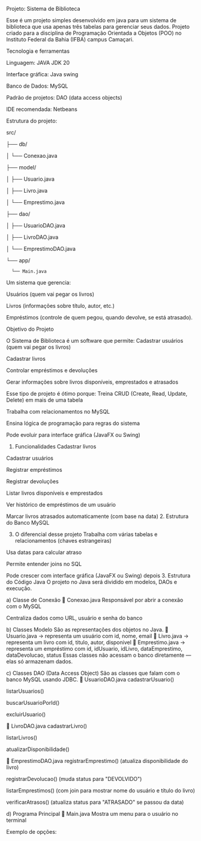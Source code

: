 Projeto: Sistema de Biblioteca

Esse é um projeto simples desenvolvido em java para um sistema de biblioteca que 
usa apenas três tabelas para gerenciar seus dados. Projeto criado para a disciplina 
de Programação Orientada a Objetos (POO) no Instituto Federal da Bahia (IFBA) campus Camaçari.

Tecnologia e ferramentas

Linguagem: 
JAVA JDK 20

Interface gráfica: Java swing 

Banco de Dados: MySQL

Padrão de projetos:
DAO (data access objects)

IDE recomendada: Netbeans

Estrutura do projeto:

src/

 ├── db/

 │    └── Conexao.java
 
 ├── model/
 
 │    ├── Usuario.java
 
 │    ├── Livro.java
 
 │    └── Emprestimo.java
 
 ├── dao/
 
 │    ├── UsuarioDAO.java
 
 │    ├── LivroDAO.java
 
 │    └── EmprestimoDAO.java
 
 └── app/
 
      └── Main.java

Um sistema que gerencia:

Usuários (quem vai pegar os livros)


Livros (informações sobre título, autor, etc.)


Empréstimos (controle de quem pegou, quando devolve, se está atrasado).


 Objetivo do Projeto

O Sistema de Biblioteca é um software que permite:
Cadastrar usuários (quem vai pegar os livros)


Cadastrar livros


Controlar empréstimos e devoluções


Gerar informações sobre livros disponíveis, emprestados e atrasados


Esse tipo de projeto é ótimo porque:
Treina CRUD (Create, Read, Update, Delete) em mais de uma tabela


Trabalha com relacionamentos no MySQL


Ensina lógica de programação para regras do sistema


Pode evoluir para interface gráfica (JavaFX ou Swing)

1. Funcionalidades
Cadastrar livros


Cadastrar usuários


Registrar empréstimos


Registrar devoluções


Listar livros disponíveis e emprestados


Ver histórico de empréstimos de um usuário


Marcar livros atrasados automaticamente (com base na data)
2. Estrutura do Banco MySQL















3. O diferencial desse projeto
Trabalha com várias tabelas e relacionamentos (chaves estrangeiras)


Usa datas para calcular atraso


Permite entender joins no SQL


Pode crescer com interface gráfica (JavaFX ou Swing) depois
3. Estrutura do Código Java
O projeto no Java será dividido em modelos, DAOs e execução.

a) Classe de Conexão
📄 Conexao.java
Responsável por abrir a conexão com o MySQL


Centraliza dados como URL, usuário e senha do banco



b) Classes Modelo
São as representações dos objetos no Java.
📄 Usuario.java → representa um usuário com id, nome, email
 📄 Livro.java → representa um livro com id, titulo, autor, disponivel
 📄 Emprestimo.java → representa um empréstimo com id, idUsuario, idLivro, dataEmprestimo, dataDevolucao, status
Essas classes não acessam o banco diretamente — elas só armazenam dados.

c) Classes DAO (Data Access Object)
São as classes que falam com o banco MySQL usando JDBC.
📄 UsuarioDAO.java
cadastrarUsuario()


listarUsuarios()


buscarUsuarioPorId()


excluirUsuario()


📄 LivroDAO.java
cadastrarLivro()


listarLivros()


atualizarDisponibilidade()


📄 EmprestimoDAO.java
registrarEmprestimo() (atualiza disponibilidade do livro)


registrarDevolucao() (muda status para "DEVOLVIDO")


listarEmprestimos() (com join para mostrar nome do usuário e título do livro)


verificarAtrasos() (atualiza status para "ATRASADO" se passou da data)



d) Programa Principal
📄 Main.java
Mostra um menu para o usuário no terminal


Exemplo de opções:
